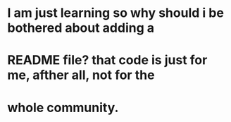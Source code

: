 # I am just learning so why should i be bothered about adding a
# README file? that code is just for me, afther all, not for the
# whole community.


  

